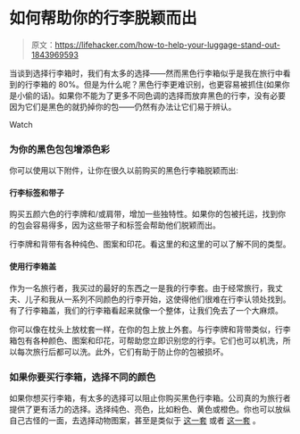 # 如何帮助你的行李脱颖而出

> 原文：<https://lifehacker.com/how-to-help-your-luggage-stand-out-1843969593>

当谈到选择行李箱时，我们有太多的选择——然而黑色行李箱似乎是我在旅行中看到的行李箱的 80%。但是为什么呢？黑色行李更难识别，也更容易被抓住(如果你是小偷的话)。如果你不能为了更多不同色调的选择而放弃黑色的行李，没有必要因为它们是黑色的就扔掉你的包——仍然有办法让它们易于辨认。

Watch

### 为你的黑色包包增添色彩

你可以使用以下附件，让你在很久以前购买的黑色行李箱脱颖而出:

#### 行李标签和带子

购买五颜六色的行李牌和/或肩带，增加一些独特性。如果你的包被托运，找到你的包会容易得多，因为这些带子和标签会帮助他们脱颖而出。

行李牌和背带有各种纯色、图案和印花。看这里的和这里的可以了解不同的类型。

#### 使用行李箱盖

作为一名旅行者，我买过的最好的东西之一是我的行李套。由于经常旅行，我丈夫、儿子和我从一系列不同颜色的行李开始，这使得他们很难在行李认领处找到。有了行李箱盖，我们的行李箱看起来就像一个整体，让我们免去了一个大麻烦。

你可以像在枕头上放枕套一样，在你的包上放上外套。与行李牌和背带类似，行李箱包有各种颜色、图案和印花，可帮助您立即识别您的行李。它们也可以机洗，所以每次旅行后都可以洗。此外，它们有助于防止你的包被损坏。

### 如果你要买行李箱，选择不同的颜色

如果你想买行李箱，有太多的选择可以阻止你购买黑色行李箱。公司真的为旅行者提供了更有活力的选择。选择纯色、亮色，比如粉色、黄色或橙色。你也可以放纵自己古怪的一面，去选择动物图案，甚至是类似于 [这一套](https://www.walmart.com/ip/Animal-Print-5-Piece-Luggage-Set/15562903) 或者 [这一套](https://www.amazon.com/Ombre-Fashion-Spinner-Carry-Luggage/dp/B01N7QT6NH?asc_campaign=InlineText&asc_refurl=https://lifehacker.com/how-to-help-your-luggage-stand-out-1843969593&asc_source=&tag=kinjalifehackerlink-20) 。
